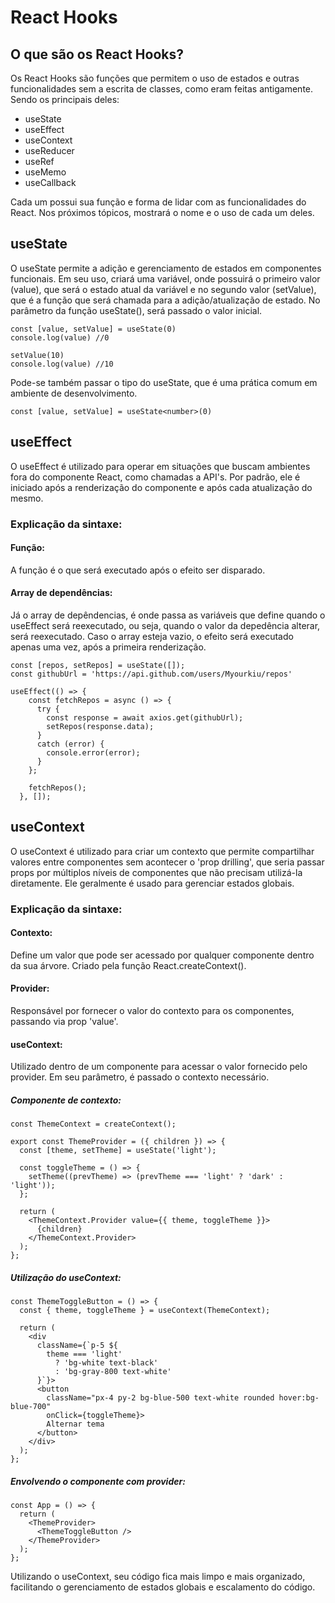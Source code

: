 # React Hooks

## O que são os React Hooks?
Os React Hooks são funções que permitem o uso de estados e outras funcionalidades sem a escrita de classes, como eram feitas antigamente. Sendo os principais deles:
- useState
- useEffect 
- useContext
- useReducer
- useRef
- useMemo
- useCallback

Cada um possui sua função e forma de lidar com as funcionalidades do React. Nos próximos tópicos, mostrará o nome e o uso de cada um deles.

## useState

O useState permite a adição e gerenciamento de estados em componentes funcionais. Em seu uso, criará uma variável, onde possuirá o primeiro valor (value), que será o estado atual da variável e no segundo valor (setValue), que é a função que será chamada para a adição/atualização de estado. No parâmetro da função useState(), será passado o valor inicial.

```
const [value, setValue] = useState(0)
console.log(value) //0

setValue(10)
console.log(value) //10
```

Pode-se também passar o tipo do useState, que é uma prática comum em ambiente de desenvolvimento.

```
const [value, setValue] = useState<number>(0)
```

## useEffect

O useEffect é utilizado para operar em situações que buscam ambientes fora do componente React, como chamadas a API's. Por padrão, ele é iniciado após a renderização do componente e após cada atualização do mesmo. 

### Explicação da sintaxe:

#### Função:
A função é o que será executado após o efeito ser disparado.

#### Array de dependências:
Já o array de depêndencias, é onde passa as variáveis que define quando o useEffect será reexecutado, ou seja, quando o valor da depedência alterar, será reexecutado. Caso o array esteja vazio,  o efeito será executado apenas uma vez, após a primeira renderização.

```
const [repos, setRepos] = useState([]);
const githubUrl = 'https://api.github.com/users/Myourkiu/repos'

useEffect(() => {
    const fetchRepos = async () => {
      try {
        const response = await axios.get(githubUrl);
        setRepos(response.data);
      } 
      catch (error) {
        console.error(error);
      }
    };

    fetchRepos();
  }, []);
```

## useContext

O useContext é utilizado para criar um contexto que permite compartilhar valores entre componentes sem acontecer o 'prop drilling', que seria passar props por múltiplos níveis de componentes que não precisam utilizá-la diretamente. Ele geralmente é usado para gerenciar estados globais.

### Explicação da sintaxe:

#### Contexto: 
Define um valor que pode ser acessado por qualquer componente dentro da sua árvore. Criado pela função React.createContext().

#### Provider:
Responsável por fornecer o valor do contexto para os componentes, passando via prop 'value'.

#### useContext:
Utilizado dentro de um componente para acessar o valor fornecido pelo provider. Em seu parâmetro, é passado o contexto necessário.

##### Componente de contexto:
```
const ThemeContext = createContext();

export const ThemeProvider = ({ children }) => {
  const [theme, setTheme] = useState('light');

  const toggleTheme = () => {
    setTheme((prevTheme) => (prevTheme === 'light' ? 'dark' : 'light'));
  };

  return (
    <ThemeContext.Provider value={{ theme, toggleTheme }}>
      {children}
    </ThemeContext.Provider>
  );
};
```

##### Utilização do useContext:

```
const ThemeToggleButton = () => {
  const { theme, toggleTheme } = useContext(ThemeContext);

  return (
    <div
      className={`p-5 ${
        theme === 'light'
          ? 'bg-white text-black'
          : 'bg-gray-800 text-white'
      }`}>
      <button
        className="px-4 py-2 bg-blue-500 text-white rounded hover:bg-blue-700"
        onClick={toggleTheme}>
        Alternar tema
      </button>
    </div>
  );
};
```

##### Envolvendo o componente com provider:
```
const App = () => {
  return (
    <ThemeProvider>
      <ThemeToggleButton />
    </ThemeProvider>
  );
};
```

Utilizando o useContext, seu código fica mais limpo e mais organizado, facilitando o gerenciamento de estados globais e escalamento do código.
